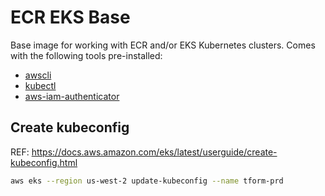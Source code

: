 # ECR EKS Base
Base image for working with ECR and/or EKS Kubernetes clusters. Comes with the following tools pre-installed:

- [awscli](https://github.com/aws/aws-cli)
- [kubectl](https://kubernetes.io/docs/reference/kubectl/kubectl/)
- [aws-iam-authenticator](https://github.com/kubernetes-sigs/aws-iam-authenticator)

## Create kubeconfig
REF: https://docs.aws.amazon.com/eks/latest/userguide/create-kubeconfig.html

```sh
aws eks --region us-west-2 update-kubeconfig --name tform-prd
```
